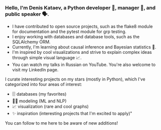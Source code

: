 ### Hello, I'm Denis Kataev, a Python developer 🐍, manager 🎯, and public speaker 🗣️. 

- I have contributed to open source projects, such as the flake8 module for documentation and the pytest module for grp testing. 
- I enjoy working with databases and database tools, such as the SQLAlchemy ORM. 
- Currently, I'm learning about causal inference and Bayesian statistics 🎲. 
- I'm inspired by cool visualizations and strive to explain complex ideas through simple visual language 📈. 
- You can watch my talks in Russian on YouTube. You're also welcome to visit my LinkedIn page.

I curate interesting projects on my stars (mostly in Python), which I've categorized into four areas of interest:
- 🗄 databases (my favorites)
- 🙆‍♂️ modeling (ML and NLP)
- 📈 visualization (rare and cool graphs)
- ✨ inspiration (interesting projects that I'm excited to apply)"

You can follow to me here to be aware of new additions!
